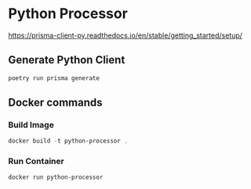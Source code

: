 # Python Processor

https://prisma-client-py.readthedocs.io/en/stable/getting_started/setup/

## Generate Python Client

```powershell
poetry run prisma generate
```

## Docker commands

### Build Image

```powershell
docker build -t python-processor .
```

### Run Container

```powershell
docker run python-processor
```
